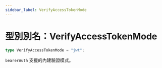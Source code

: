 ```yaml
---
sidebar_label: VerifyAccessTokenMode
---
```


# 型別別名：VerifyAccessTokenMode

```ts
type VerifyAccessTokenMode = "jwt";
```

`bearerAuth` 支援的內建驗證模式。